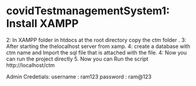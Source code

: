 # covidTestmanagementSystem1: Install XAMPP
2: In XAMPP folder in htdocs at the root directory copy the ctm folder .
3: After starting the thelocalhost server from xamp.
4: create a database with ctm name and Import the sql file that is attached with the file.
4: Now you can run the project directly
5. Now you can Run the script http://localhost/ctm


Admin Credetials:
username : ram123
password : ram@123


